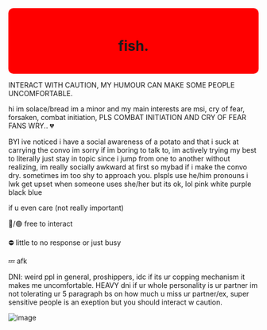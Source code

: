 <div style="background-color: red; padding: 20px; border-radius: 10px;">
  <h1 align="center">fish.</h1>
</div>

INTERACT WITH CAUTION, MY HUMOUR CAN MAKE SOME PEOPLE UNCOMFORTABLE.

 hi im solace/bread im a minor and my main interests are msi, cry of fear, forsaken, combat initiation, PLS COMBAT INITIATION AND CRY OF FEAR FANS WRY.. 💔

BYI
ive noticed i have a social awareness of a potato and that i suck at carrying the convo im sorry if im boring to talk to, im actively trying my best to literally just stay in topic since i jump from one to another without realizing, im really socially awkward at first so mybad if i make the convo dry. sometimes im too shy to approach you. plspls use he/him pronouns i lwk get upset when someone uses she/her but its ok, lol pink white purple black blue

if u even care (not really important)

🌙/🟢 free to interact

⛔️ little to no response or just busy

💤 afk


DNI: weird ppl in general, proshippers, idc if its ur copping mechanism it makes me uncomfortable. HEAVY dni if ur whole personality is ur partner im not tolerating ur 5 paragraph bs on how much u miss ur partner/ex, super sensitive people is an exeption but you should interact w caution.

![image](https://github.com/user-attachments/assets/0a82c65c-8eb1-4903-b9d4-29246446c67c)
